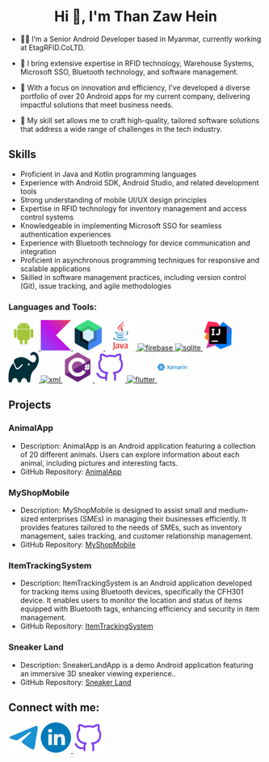 <h1 align="center">Hi 👋, I'm Than Zaw Hein</h1>

- 👨‍💻 I’m a Senior Android Developer based in Myanmar, currently working at EtagRFID.CoLTD.

- 🔧 I bring extensive expertise in RFID technology, Warehouse Systems, Microsoft SSO, Bluetooth technology, and software management.

- 📱 With a focus on innovation and efficiency, I've developed a diverse portfolio of over 20 Android apps for my current company, delivering impactful solutions that meet business needs.

- 🚀 My skill set allows me to craft high-quality, tailored software solutions that address a wide range of challenges in the tech industry.

## Skills

- Proficient in Java and Kotlin programming languages
- Experience with Android SDK, Android Studio, and related development tools
- Strong understanding of mobile UI/UX design principles
- Expertise in RFID technology for inventory management and access control systems
- Knowledgeable in implementing Microsoft SSO for seamless authentication experiences
- Experience with Bluetooth technology for device communication and integration
- Proficient in asynchronous programming techniques for responsive and scalable applications
- Skilled in software management practices, including version control (Git), issue tracking, and agile methodologies


<h3 align="left">Languages and Tools:</h3>
<p align="left">
    <a href="https://developer.android.com" target="_blank"> 
        <img src="https://raw.githubusercontent.com/devicons/devicon/master/icons/android/android-original-wordmark.svg" alt="android" width="60" height="60"/> 
    </a>
    <a href="https://kotlinlang.org" target="_blank"> 
        <img src="/kotlin.svg" alt="kotlin" width="60" height="60"/> 
    </a>
    <a href="https://developer.android.com/jetpack/compose" target="_blank"> 
        <img src="/jetpackcompose.svg" alt="jetpack compose" width="60" height="60"/> 
    </a>
    <a href="https://www.java.com" target="_blank"> 
        <img src="https://raw.githubusercontent.com/devicons/devicon/master/icons/java/java-original-wordmark.svg" alt="java" width="60" height="60"/> 
    </a>
    <a href="https://firebase.google.com/" target="_blank"> 
        <img src="https://www.vectorlogo.zone/logos/firebase/firebase-icon.svg" alt="firebase" width="60" height="60"/> 
    </a>
    <a href="https://www.sqlite.org/" target="_blank"> 
        <img src="https://www.vectorlogo.zone/logos/sqlite/sqlite-icon.svg" alt="sqlite" width="60" height="60"/> 
    </a>
    <a href="https://www.jetbrains.com/idea/" target="_blank"> 
        <img src="/intellij.svg" alt="intellij" width="60" height="60"/> 
    </a>
    <a href="https://gradle.org/" target="_blank"> 
        <img src="/gradle.svg" alt="gradle" width="60" height="60"/> 
    </a>
    <a href="https://www.w3schools.com/xml/" target="_blank"> 
        <img src="https://www.vectorlogo.zone/logos/w3c_xml/w3c_xml-icon.svg" alt="xml" width="60" height="60"/> 
    </a>
    <a href="https://learn.microsoft.com/en-us/dotnet/csharp/" target="_blank"> 
        <img src="https://raw.githubusercontent.com/devicons/devicon/master/icons/csharp/csharp-original.svg" alt="csharp" width="60" height="60"/> 
    </a>
    <a href="https://github.com/" target="_blank"> 
        <img src="github.svg" alt="github" width="60" height="60"/> 
    </a>
    <a href="https://flutter.dev/" target="_blank"> 
        <img src="https://www.vectorlogo.zone/logos/flutterio/flutterio-icon.svg" alt="flutter" width="60" height="60"/> 
    </a>
    <a href="https://dotnet.microsoft.com/apps/xamarin" target="_blank"> 
        <img src="https://raw.githubusercontent.com/devicons/devicon/master/icons/xamarin/xamarin-original-wordmark.svg" alt="xamarin" width="60" height="60"/> 
    </a>
</p>


## Projects

### AnimalApp
- Description: AnimalApp is an Android application featuring a collection of 20 different animals. Users can explore information about each animal, including pictures and interesting facts.
- GitHub Repository: [AnimalApp](https://github.com/Than-Zaw-Hein/AnimalApp.git)

### MyShopMobile
- Description: MyShopMobile is designed to assist small and medium-sized enterprises (SMEs) in managing their businesses efficiently. It provides features tailored to the needs of SMEs, such as inventory management, sales tracking, and customer relationship management.
- GitHub Repository: [MyShopMobile](https://github.com/Than-Zaw-Hein/MyShopMobile.git)

### ItemTrackingSystem
- Description: ItemTrackingSystem is an Android application developed for tracking items using Bluetooth devices, specifically the CFH301 device. It enables users to monitor the location and status of items equipped with Bluetooth tags, enhancing efficiency and security in item management.
- GitHub Repository: [ItemTrackingSystem](https://github.com/Than-Zaw-Hein/ItemTrackingSystem.git)

### Sneaker Land
- Description: SneakerLandApp is a demo Android application featuring an immersive 3D sneaker viewing experience..
- GitHub Repository: [Sneaker Land](https://github.com/Than-Zaw-Hein/SneakerLand.git)

## Connect with me:
<a href="https://t.me/Thanzawhein997"><img src="profile/Telegram.svg" width="60" /></a>
<a href="https://www.linkedin.com/in/than-zaw-hein-081517190"><img src="profile/Linkedin.svg" width="60" />
<a href="https://github.com/Than-Zaw-Hein" target="_white"><img src="github.svg" width="60" /></a>

